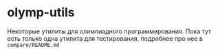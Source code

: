 # olymp-utils

Некоторые утилиты для олимпиадного программирования. 
Пока тут есть только одна утилита для тестирования, подробнее про нее в `compare/README.md`

